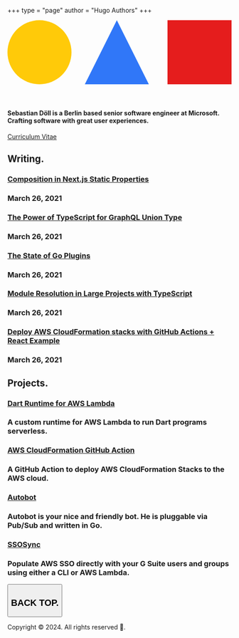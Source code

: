 +++
type = "page"
author = "Hugo Authors"
+++

<div class="col-span-full lg:col-span-10 xl:col-span-4 px-8 md:pt-24">
        <header class="pb-8 md:pb-12"><a class="w-20 md:w-24 block h-full transition transform-gpu" aria-label="Home"
                href="/"><svg viewBox="0 0 84 24">
                    <g fill="none" fill-rule="evenodd">
                        <circle fill="#FFCA09" cx="12" cy="12" r="12"></circle>
                        <path fill="#3077F8" d="M41 0l12 24H29z"></path>
                        <path fill="#E51D1D" d="M60 0h24v24H60z"></path>
                    </g>
                </svg></a></header>
        <div class="">
            <div>
                <h4 class="text-xl md:text-2xl py-6">Sebastian Döll is a Berlin based senior software engineer at
                    Microsoft. Crafting software with great user experiences.</h4><a
                    class="block text-gray-500 text-xl lg:text-2xl hover:text-white" href="/about/">Curriculum
                    Vitae</a>
            </div>
        </div>
    </div>
    <div
        class="col-span-full lg:col-span-10 xl:border-l xl:border-gray-700 xl:col-start-5 py-12 px-8 xl:pr-12 xl:py-24 xl:pl-24 xl:col-span-7">
        <section class="pb-8 lg:pb-12">
            <h2 class="text-3xl lg:text-4xl py-6 text-gray-500">Writing.</h2>
            <div class="py-3 xl:py-0"><a href="/posts/composition-in-nextjs-static-properties/">
                    <h3 class="text-2xl md:text-3xl py-3 md:py-6">Composition in Next.js Static Properties</h3>
                </a>
                <h3 class="text-2xl md:text-3xl py-3 md:py-6 text-gray-500 -mt-3 md:-mt-8">March 26, 2021</h3>
            </div>
            <div class="py-3 xl:py-0"><a href="/posts/the-power-of-typescript-for-graphql-union-type/">
                    <h3 class="text-2xl md:text-3xl py-3 md:py-6">The Power of TypeScript for GraphQL Union Type
                    </h3>
                </a>
                <h3 class="text-2xl md:text-3xl py-3 md:py-6 text-gray-500 -mt-3 md:-mt-8">March 26, 2021</h3>
            </div>
            <div class="py-3 xl:py-0"><a href="/posts/the-state-of-go-plugins/">
                    <h3 class="text-2xl md:text-3xl py-3 md:py-6">The State of Go Plugins</h3>
                </a>
                <h3 class="text-2xl md:text-3xl py-3 md:py-6 text-gray-500 -mt-3 md:-mt-8">March 26, 2021</h3>
            </div>
            <div class="py-3 xl:py-0"><a href="/posts/module-resolution-in-large-projects-with-typescript/">
                    <h3 class="text-2xl md:text-3xl py-3 md:py-6">Module Resolution in Large Projects with
                        TypeScript</h3>
                </a>
                <h3 class="text-2xl md:text-3xl py-3 md:py-6 text-gray-500 -mt-3 md:-mt-8">March 26, 2021</h3>
            </div>
            <div class="py-3 xl:py-0"><a
                    href="/posts/deploy-aws-cloudformation-stacks-with-github-actions-react-example/">
                    <h3 class="text-2xl md:text-3xl py-3 md:py-6">Deploy AWS CloudFormation stacks with GitHub
                        Actions + React Example</h3>
                </a>
                <h3 class="text-2xl md:text-3xl py-3 md:py-6 text-gray-500 -mt-3 md:-mt-8">March 26, 2021</h3>
            </div>
        </section>
        <section class="pb-8 lg:pb-12">
            <h2 class="text-3xl lg:text-4xl py-6 text-gray-500">Projects.</h2>
            <div class="py-3 xl:py-0"><a href="https://github.com/awslabs/aws-lambda-dart-runtime">
                    <h3 class="text-2xl md:text-3xl py-3 md:py-6">Dart Runtime for AWS Lambda</h3>
                </a>
                <h3 class="text-2xl md:text-3xl py-3 md:py-6 text-gray-500 -mt-3 md:-mt-8">A custom runtime for AWS
                    Lambda to run Dart programs serverless.</h3>
            </div>
            <div class="py-3 xl:py-0"><a href="https://github.com/aws-actions/aws-cloudformation-github-deploy">
                    <h3 class="text-2xl md:text-3xl py-3 md:py-6">AWS CloudFormation GitHub Action</h3>
                </a>
                <h3 class="text-2xl md:text-3xl py-3 md:py-6 text-gray-500 -mt-3 md:-mt-8">A GitHub Action to deploy
                    AWS CloudFormation Stacks to the AWS cloud.</h3>
            </div>
            <div class="py-3 xl:py-0"><a href="https://github.com/andersnormal/autobot">
                    <h3 class="text-2xl md:text-3xl py-3 md:py-6">Autobot</h3>
                </a>
                <h3 class="text-2xl md:text-3xl py-3 md:py-6 text-gray-500 -mt-3 md:-mt-8">Autobot is your nice and
                    friendly bot. He is pluggable via Pub/Sub and written in Go.</h3>
            </div>
            <div class="py-3 xl:py-0"><a href="https://github.com/awslabs/ssosync">
                    <h3 class="text-2xl md:text-3xl py-3 md:py-6">SSOSync</h3>
                </a>
                <h3 class="text-2xl md:text-3xl py-3 md:py-6 text-gray-500 -mt-3 md:-mt-8">Populate AWS SSO directly
                    with your G Suite users and groups using either a CLI or AWS Lambda.</h3>
            </div>
        </section>
        <footer class="py-16 xl:pt-24 text-gray-500"><button class="flex flex-col focus:outline-none">
                <h2 class="text-3xl lg:text-4xl py-6 uppercase font-semibold">BACK TOP.</h2>
            </button>
            <p class="col-span-full py-6">Copyright © 2024. All rights reserved 🤘.</p>
        </footer>
    </div>
